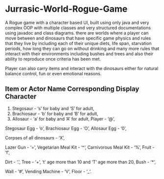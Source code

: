 # Jurrasic-World-Rogue-Game
A Rogue game with a character based UI, built using only java and very complex OOP with multiple classes and very structured documentations using javadoc and class diagrams.
there are worlds where a player can move between and dinosaurs that have specific game physics and rules that they live by including each of their unique diets, 
life span, starvation periods, how long they can go on without drinking and many more rules that interact with their environments including bushes and trees
and also their ability to reproduce once criteria has been met. 

Player can also carry items and interact with the dinosaurs either for natural balance control, fun or even emotional reasons.



Item or Actor Name Corresponding Display Character
--------------------------------------------------

1) Stegosaur                 - ‘s’ for baby and ‘S’ for adult,
2) Brachiosaur               - ‘b’ for baby and ‘B’ for adult,
3) Allosaur                  - ‘a’ for baby and ‘A’ for adult,
Player                    - ‘@’,

Stegosaur Egg             - ‘o’,
Brachiosaur Egg           - ‘O’,
Allosaur Egg              - ‘0’,

Corpses of all dinosaurs  - ‘X’,

Lazer Gun                 -  ‘=’,
Vegetarian Meal Kit       - ‘^’,
Carnivorous Meal Kit      - ‘%’,
Fruit                     - ‘f’,

Dirt                      - ‘.’,
Tree                      - ‘+’, ‘t’ age more than 10 and ‘T’ age more than 20,
Bush                      - ‘*’,

Wall                      - ‘#’,
Vending Machine           - ‘V’,
Floor                     - ‘_’.







